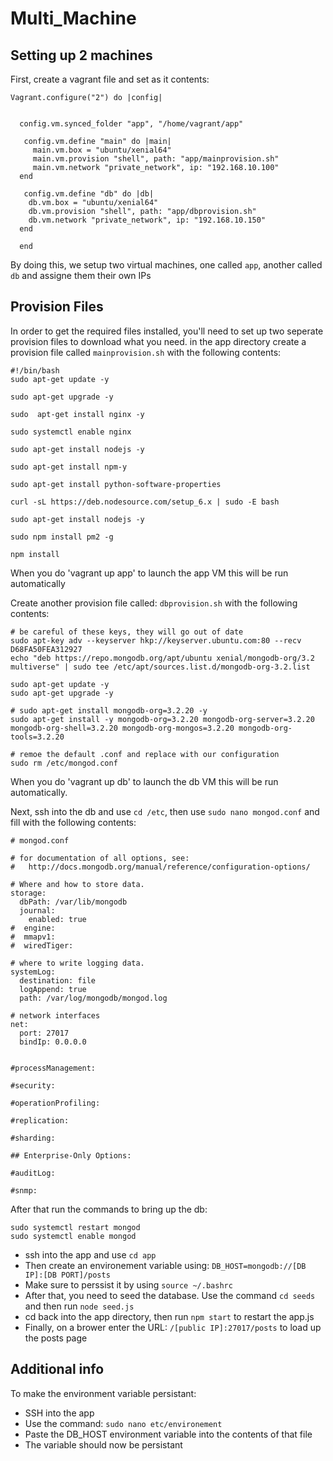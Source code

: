 # Multi_Machine

## Setting up 2 machines
First, create a vagrant file and set as it contents:
```
Vagrant.configure("2") do |config|

  
  config.vm.synced_folder "app", "/home/vagrant/app"
  
   config.vm.define "main" do |main|
	 main.vm.box = "ubuntu/xenial64"
	 main.vm.provision "shell", path: "app/mainprovision.sh"
	 main.vm.network "private_network", ip: "192.168.10.100"
  end
  
   config.vm.define "db" do |db|
    db.vm.box = "ubuntu/xenial64"
	db.vm.provision "shell", path: "app/dbprovision.sh"
	db.vm.network "private_network", ip: "192.168.10.150"
  end
  
  end
  ```
  By doing this, we setup two virtual machines, one called `app`, another called `db` and assigne them their own IPs
  
  ## Provision Files
  In order to get the required files installed, you'll need to set up two seperate provision files to download what you need.
  in the app directory create a provision file called `mainprovision.sh` with the following contents:
  ```
#!/bin/bash
sudo apt-get update -y

sudo apt-get upgrade -y

sudo  apt-get install nginx -y

sudo systemctl enable nginx

sudo apt-get install nodejs -y

sudo apt-get install npm-y

sudo apt-get install python-software-properties

curl -sL https://deb.nodesource.com/setup_6.x | sudo -E bash

sudo apt-get install nodejs -y

sudo npm install pm2 -g

npm install
```
When you do 'vagrant up app' to launch the app VM this will be run automatically

Create another provision file called: `dbprovision.sh` with the following contents:
```
# be careful of these keys, they will go out of date
sudo apt-key adv --keyserver hkp://keyserver.ubuntu.com:80 --recv D68FA50FEA312927
echo "deb https://repo.mongodb.org/apt/ubuntu xenial/mongodb-org/3.2 multiverse" | sudo tee /etc/apt/sources.list.d/mongodb-org-3.2.list

sudo apt-get update -y
sudo apt-get upgrade -y

# sudo apt-get install mongodb-org=3.2.20 -y
sudo apt-get install -y mongodb-org=3.2.20 mongodb-org-server=3.2.20 mongodb-org-shell=3.2.20 mongodb-org-mongos=3.2.20 mongodb-org-tools=3.2.20

# remoe the default .conf and replace with our configuration
sudo rm /etc/mongod.conf
```
When you do 'vagrant up db' to launch the db VM this will be run automatically.

Next, ssh into the db and use `cd /etc`, then use `sudo nano mongod.conf` and fill with the following contents:
```
# mongod.conf

# for documentation of all options, see:
#   http://docs.mongodb.org/manual/reference/configuration-options/

# Where and how to store data.
storage:
  dbPath: /var/lib/mongodb
  journal:
    enabled: true
#  engine:
#  mmapv1:
#  wiredTiger:

# where to write logging data.
systemLog:
  destination: file
  logAppend: true
  path: /var/log/mongodb/mongod.log

# network interfaces
net:
  port: 27017
  bindIp: 0.0.0.0


#processManagement:

#security:

#operationProfiling:

#replication:

#sharding:

## Enterprise-Only Options:

#auditLog:

#snmp:
```
After that run the commands to bring up the db:
```
sudo systemctl restart mongod
sudo systemctl enable mongod
```

- ssh into the app and use `cd app`
- Then create an environement variable using: `DB_HOST=mongodb://[DB IP]:[DB PORT]/posts`
- Make sure to perssist it by using `source ~/.bashrc`
- After that, you need to seed the database. Use the command `cd seeds` and then run `node seed.js`
- cd back into the app directory, then run `npm start` to restart the app.js
- Finally, on a brower enter the URL: `/[public IP]:27017/posts` to load up the posts page

## Additional info
To make the environment variable persistant:
- SSH into the app
- Use the command: `sudo nano etc/environement`
- Paste the DB_HOST environment variable into the contents of that file
- The variable should now be persistant
